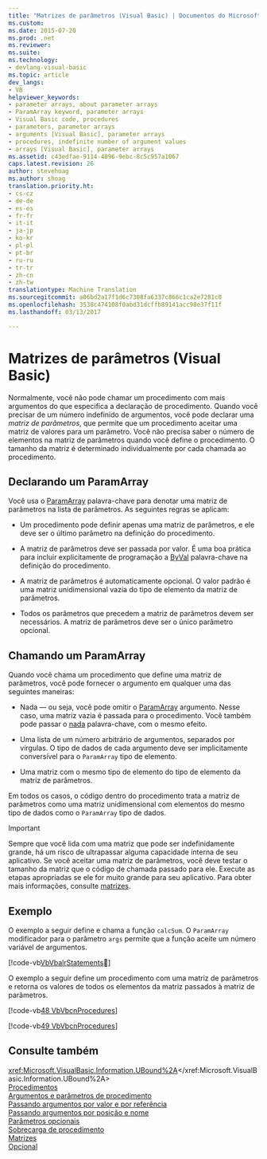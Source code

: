 ```yaml
---
title: "Matrizes de parâmetros (Visual Basic) | Documentos do Microsoft"
ms.custom: 
ms.date: 2015-07-20
ms.prod: .net
ms.reviewer: 
ms.suite: 
ms.technology:
- devlang-visual-basic
ms.topic: article
dev_langs:
- VB
helpviewer_keywords:
- parameter arrays, about parameter arrays
- ParamArray keyword, parameter arrays
- Visual Basic code, procedures
- parameters, parameter arrays
- arguments [Visual Basic], parameter arrays
- procedures, indefinite number of argument values
- arrays [Visual Basic], parameter arrays
ms.assetid: c43edfae-9114-4096-9ebc-8c5c957a1067
caps.latest.revision: 26
author: stevehoag
ms.author: shoag
translation.priority.ht:
- cs-cz
- de-de
- es-es
- fr-fr
- it-it
- ja-jp
- ko-kr
- pl-pl
- pt-br
- ru-ru
- tr-tr
- zh-cn
- zh-tw
translationtype: Machine Translation
ms.sourcegitcommit: a06bd2a17f1d6c7308fa6337c866c1ca2e7281c0
ms.openlocfilehash: 3538c474108f0abd31dcffb89141acc98e37f11f
ms.lasthandoff: 03/13/2017

---
```

# <a name="parameter-arrays-visual-basic"></a>Matrizes de parâmetros (Visual Basic)
Normalmente, você não pode chamar um procedimento com mais argumentos do que especifica a declaração de procedimento. Quando você precisar de um número indefinido de argumentos, você pode declarar uma *matriz de parâmetros*, que permite que um procedimento aceitar uma matriz de valores para um parâmetro. Você não precisa saber o número de elementos na matriz de parâmetros quando você define o procedimento. O tamanho da matriz é determinado individualmente por cada chamada ao procedimento.  
  
## <a name="declaring-a-paramarray"></a>Declarando um ParamArray  
 Você usa o [ParamArray](../../../../visual-basic/language-reference/modifiers/paramarray.md) palavra-chave para denotar uma matriz de parâmetros na lista de parâmetros. As seguintes regras se aplicam:  
  
-   Um procedimento pode definir apenas uma matriz de parâmetros, e ele deve ser o último parâmetro na definição do procedimento.  
  
-   A matriz de parâmetros deve ser passada por valor. É uma boa prática para incluir explicitamente de programação a [ByVal](../../../../visual-basic/language-reference/modifiers/byval.md) palavra-chave na definição do procedimento.  
  
-   A matriz de parâmetros é automaticamente opcional. O valor padrão é uma matriz unidimensional vazia do tipo de elemento da matriz de parâmetros.  
  
-   Todos os parâmetros que precedem a matriz de parâmetros devem ser necessários. A matriz de parâmetros deve ser o único parâmetro opcional.  
  
## <a name="calling-a-paramarray"></a>Chamando um ParamArray  
 Quando você chama um procedimento que define uma matriz de parâmetros, você pode fornecer o argumento em qualquer uma das seguintes maneiras:  
  
-   Nada — ou seja, você pode omitir o [ParamArray](../../../../visual-basic/language-reference/modifiers/paramarray.md) argumento. Nesse caso, uma matriz vazia é passada para o procedimento. Você também pode passar o [nada](../../../../visual-basic/language-reference/nothing.md) palavra-chave, com o mesmo efeito.  
  
-   Uma lista de um número arbitrário de argumentos, separados por vírgulas. O tipo de dados de cada argumento deve ser implicitamente conversível para o `ParamArray` tipo de elemento.  
  
-   Uma matriz com o mesmo tipo de elemento do tipo de elemento da matriz de parâmetros.  
  
 Em todos os casos, o código dentro do procedimento trata a matriz de parâmetros como uma matriz unidimensional com elementos do mesmo tipo de dados como o `ParamArray` tipo de dados.  
  
> [!IMPORTANT]
>  Sempre que você lida com uma matriz que pode ser indefinidamente grande, há um risco de ultrapassar alguma capacidade interna de seu aplicativo. Se você aceitar uma matriz de parâmetros, você deve testar o tamanho da matriz que o código de chamada passado para ele. Execute as etapas apropriadas se ele for muito grande para seu aplicativo. Para obter mais informações, consulte [matrizes](../../../../visual-basic/programming-guide/language-features/arrays/index.md).  
  
## <a name="example"></a>Exemplo  
 O exemplo a seguir define e chama a função `calcSum`. O `ParamArray` modificador para o parâmetro `args` permite que a função aceite um número variável de argumentos.  
  
 [!code-vb[VbVbalrStatements&#26;](../../../../visual-basic/language-reference/error-messages/codesnippet/VisualBasic/parameter-arrays_1.vb)]  
  
 O exemplo a seguir define um procedimento com uma matriz de parâmetros e retorna os valores de todos os elementos da matriz passados à matriz de parâmetros.  
  
 [!code-vb[48 VbVbcnProcedures](./codesnippet/VisualBasic/parameter-arrays_2.vb)]  
  
 [!code-vb[49 VbVbcnProcedures](./codesnippet/VisualBasic/parameter-arrays_3.vb)]  
  
## <a name="see-also"></a>Consulte também  
 <xref:Microsoft.VisualBasic.Information.UBound%2A></xref:Microsoft.VisualBasic.Information.UBound%2A>   
 [Procedimentos](./index.md)   
 [Argumentos e parâmetros de procedimento](./procedure-parameters-and-arguments.md)   
 [Passando argumentos por valor e por referência](./passing-arguments-by-value-and-by-reference.md)   
 [Passando argumentos por posição e nome](./passing-arguments-by-position-and-by-name.md)   
 [Parâmetros opcionais](./optional-parameters.md)   
 [Sobrecarga de procedimento](./procedure-overloading.md)   
 [Matrizes](../../../../visual-basic/programming-guide/language-features/arrays/index.md)   
 [Opcional](../../../../visual-basic/language-reference/modifiers/optional.md)
